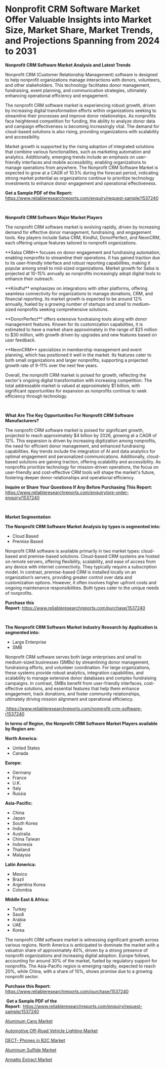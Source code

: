 <p><h1>Nonprofit CRM Software Market Offer Valuable Insights into Market Size, Market Share, Market Trends, and Projections Spanning from 2024 to 2031</h1></p><p><strong>Nonprofit CRM Software Market Analysis and Latest Trends</strong></p>
<p><p>Nonprofit CRM (Customer Relationship Management) software is designed to help nonprofit organizations manage interactions with donors, volunteers, and other stakeholders. This technology facilitates donor management, fundraising, event planning, and communication strategies, ultimately enhancing operational efficiency and engagement. </p><p>The nonprofit CRM software market is experiencing robust growth, driven by increasing digital transformation efforts within organizations seeking to streamline their processes and improve donor relationships. As nonprofits face heightened competition for funding, the ability to analyze donor data and campaign effectiveness is becoming increasingly vital. The demand for cloud-based solutions is also rising, providing organizations with scalability and accessibility.</p><p>Market growth is supported by the rising adoption of integrated solutions that combine various functionalities, such as marketing automation and analytics. Additionally, emerging trends include an emphasis on user-friendly interfaces and mobile accessibility, enabling organizations to manage operations from anywhere. The Nonprofit CRM Software Market is expected to grow at a CAGR of 10.5% during the forecast period, indicating strong market potential as organizations continue to prioritize technology investments to enhance donor engagement and operational effectiveness.</p></p>
<p><strong>Get a Sample PDF of the Report:&nbsp;</strong> <a href="https://www.reliableresearchreports.com/enquiry/request-sample/1537240?utm_campaign=28&utm_medium=2&utm_source=Github&utm_content=ia&utm_term=10122024&utm_id=nonprofit-crm-software">https://www.reliableresearchreports.com/enquiry/request-sample/1537240</a></p>
<p>&nbsp;</p>
<p><strong>Nonprofit CRM Software Major Market Players</strong></p>
<p><p>The nonprofit CRM software market is evolving rapidly, driven by increasing demand for effective donor management, fundraising, and engagement tools. Key players include Salsa CRM, Kindful, DonorPerfect, and NeonCRM, each offering unique features tailored to nonprofit organizations.</p><p>**Salsa CRM** focuses on donor engagement and fundraising automation, enabling nonprofits to streamline their operations. It has gained traction due to its user-friendly interface and robust reporting capabilities, making it popular among small to mid-sized organizations. Market growth for Salsa is projected at 10-15% annually as nonprofits increasingly adopt digital tools to enhance their outreach.</p><p>**Kindful** emphasizes on integrations with other platforms, offering seamless connectivity for organizations to manage donations, CRM, and financial reporting. Its market growth is expected to be around 12% annually, fueled by a growing number of startups and small to medium-sized nonprofits seeking comprehensive solutions.</p><p>**DonorPerfect** offers extensive fundraising tools along with donor management features. Known for its customization capabilities, it is estimated to have a market share approximately in the range of $25 million to $30 million, with growth driven by upgrades and new features based on user feedback.</p><p>**NeonCRM** specializes in membership management and event planning, which has positioned it well in the market. Its features cater to both small organizations and larger nonprofits, supporting a projected growth rate of 9-11% over the next few years.</p><p>Overall, the nonprofit CRM market is poised for growth, reflecting the sector's ongoing digital transformation with increasing competition. The total addressable market is valued at approximately $1 billion, with significant opportunities for expansion as nonprofits continue to seek efficiency through technology.</p></p>
<p>&nbsp;</p>
<p><strong>What Are The Key Opportunities For Nonprofit CRM Software Manufacturers?</strong></p>
<p><p>The nonprofit CRM software market is poised for significant growth, projected to reach approximately $4 billion by 2026, growing at a CAGR of 12%. This expansion is driven by increasing digitization among nonprofits, the need for efficient donor management, and enhanced fundraising capabilities. Key trends include the integration of AI and data analytics for optimal engagement and personalized communications. Additionally, cloud-based solutions are gaining traction, offering scalability and accessibility. As nonprofits prioritize technology for mission-driven operations, the focus on user-friendly and cost-effective CRM tools will shape the market's future, fostering deeper donor relationships and operational efficiency.</p></p>
<p><strong>Inquire or Share Your Questions If Any Before Purchasing This Report:</strong> <a href="https://www.reliableresearchreports.com/enquiry/pre-order-enquiry/1537240?utm_campaign=28&utm_medium=2&utm_source=Github&utm_content=ia&utm_term=10122024&utm_id=nonprofit-crm-software">https://www.reliableresearchreports.com/enquiry/pre-order-enquiry/1537240</a></p>
<p>&nbsp;</p>
<p><strong>Market Segmentation</strong></p>
<p><strong>The Nonprofit CRM Software Market Analysis by types is segmented into:</strong></p>
<p><ul><li>Cloud Based</li><li>Premise Based</li></ul></p>
<p><p>Nonprofit CRM software is available primarily in two market types: cloud-based and premise-based solutions. Cloud-based CRM systems are hosted on remote servers, offering flexibility, scalability, and ease of access from any device with internet connectivity. They typically require a subscription model. In contrast, premise-based CRM is installed locally on an organization’s servers, providing greater control over data and customization options. However, it often involves higher upfront costs and ongoing maintenance responsibilities. Both types cater to the unique needs of nonprofits.</p></p>
<p><strong>Purchase this Report:&nbsp;</strong><a href="https://www.reliableresearchreports.com/purchase/1537240?utm_campaign=28&utm_medium=2&utm_source=Github&utm_content=ia&utm_term=10122024&utm_id=nonprofit-crm-software">https://www.reliableresearchreports.com/purchase/1537240</a></p>
<p>&nbsp;</p>
<p><strong>The Nonprofit CRM Software Market Industry Research by Application is segmented into:</strong></p>
<p><ul><li>Large Enterprise</li><li>SMB</li></ul></p>
<p><p>Nonprofit CRM software serves both large enterprises and small to medium-sized businesses (SMBs) by streamlining donor management, fundraising efforts, and volunteer coordination. For large organizations, these systems provide robust analytics, integration capabilities, and scalability to manage extensive donor databases and complex fundraising campaigns. In contrast, SMBs benefit from user-friendly interfaces, cost-effective solutions, and essential features that help them enhance engagement, track donations, and foster community relationships, ultimately driving mission alignment and operational efficiency.</p></p>
<p><a href="https://www.reliableresearchreports.com/nonprofit-crm-software-r1537240?utm_campaign=28&utm_medium=2&utm_source=Github&utm_content=ia&utm_term=10122024&utm_id=nonprofit-crm-software">&nbsp;https://www.reliableresearchreports.com/nonprofit-crm-software-r1537240</a></p>
<p><strong>In terms of Region, the Nonprofit CRM Software Market Players available by Region are:</strong></p>
<p>
    <p> <strong> North America: </strong>
        <ul>
            <li>United States</li>
            <li>Canada</li>
        </ul>
        </p> 
    <p> <strong> Europe: </strong>
        <ul>
            <li>Germany</li>
            <li>France</li>
            <li>U.K.</li>
            <li>Italy</li>
            <li>Russia</li>
        </ul>
        </p> 
    <p> <strong> Asia-Pacific: </strong>
        <ul>
            <li>China</li>
            <li>Japan</li>
            <li>South Korea</li>
            <li>India</li>
            <li>Australia</li>
            <li>China Taiwan</li>
            <li>Indonesia</li>
            <li>Thailand</li>
            <li>Malaysia</li>
        </ul>
        </p> 
    <p> <strong> Latin America: </strong>
        <ul>
            <li>Mexico</li>
            <li>Brazil</li>
            <li>Argentina Korea</li>
            <li>Colombia</li>
        </ul>
        </p> 
    <p> <strong> Middle East & Africa: </strong>
        <ul>
            <li>Turkey</li>
            <li>Saudi</li>
            <li>Arabia</li>
            <li>UAE</li>
            <li>Korea</li>
        </ul>
    </p>
    </p>
<p><p>The nonprofit CRM software market is witnessing significant growth across various regions. North America is anticipated to dominate the market with a valuation share of approximately 40%, driven by a strong presence of nonprofit organizations and increasing digital adoption. Europe follows, accounting for around 30% of the market, fueled by regulatory support for nonprofits. The Asia-Pacific region is emerging rapidly, expected to reach 20%, while China, with a share of 10%, shows promise due to a growing nonprofit sector.</p></p>
<p><strong>Purchase this Report: </strong><a href="https://www.reliableresearchreports.com/purchase/1537240?utm_campaign=28&utm_medium=2&utm_source=Github&utm_content=ia&utm_term=10122024&utm_id=nonprofit-crm-software">https://www.reliableresearchreports.com/purchase/1537240</a></p>
<p>&nbsp;<strong>Get a Sample PDF of the Report:&nbsp;&nbsp;</strong><a href="https://www.reliableresearchreports.com/enquiry/request-sample/1537240?utm_campaign=28&utm_medium=2&utm_source=Github&utm_content=ia&utm_term=10122024&utm_id=nonprofit-crm-software">https://www.reliableresearchreports.com/enquiry/request-sample/1537240</a></p>
<p><strong></strong></p>
<p><p><a href="https://www.linkedin.com/pulse/aluminum-cans-market-analysis-report-2024-2031-share-growth-zcrxc?utm_campaign=28&utm_medium=2&utm_source=Github&utm_content=ia&utm_term=10122024&utm_id=nonprofit-crm-software">Aluminum Cans Market</a></p><p><a href="https://github.com/BellAuer/Market-Research-Report-List-1/blob/main/automotive-offroad-vehicle-lighting-market.md?utm_campaign=28&utm_medium=2&utm_source=Github&utm_content=ia&utm_term=10122024&utm_id=nonprofit-crm-software">Automotive Off–Road Vehicle Lighting Market</a></p><p><a href="https://github.com/SamiaChowdhury801/Market-Research-Report-List-1/blob/main/dect-phones-in-b2c-market.md?utm_campaign=28&utm_medium=2&utm_source=Github&utm_content=ia&utm_term=10122024&utm_id=nonprofit-crm-software">DECT- Phones in B2C Market</a></p><p><a href="https://www.linkedin.com/pulse/forecasting-growth-aluminum-sulfide-market-2024-2031-revenue-javpc?utm_campaign=28&utm_medium=2&utm_source=Github&utm_content=ia&utm_term=10122024&utm_id=nonprofit-crm-software">Aluminum Sulfide Market</a></p><p><a href="https://www.linkedin.com/pulse/key-drivers-annatto-extract-markets-projected-91-cagr-2031-zzifc?utm_campaign=28&utm_medium=2&utm_source=Github&utm_content=ia&utm_term=10122024&utm_id=nonprofit-crm-software">Annatto Extract Market</a></p></p>